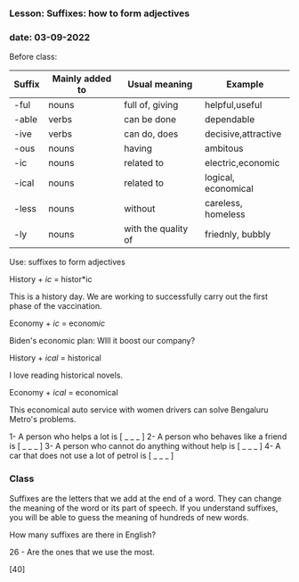 ### Lesson: Suffixes: how to form adjectives
### date: 03-09-2022
 Before class: 

| Suffix | Mainly added to |  Usual meaning |  Example |
| ------ | --------------- | -------------- | -------- |
| -ful   | nouns           | full of, giving | helpful,useful |
| -able  | verbs           | can be done     | dependable     |
| -ive   | verbs           | can do, does    | decisive,attractive |
| -ous   | nouns           | having          | ambitous            | 
| -ic    | nouns           | related to       | electric,economic   |
| -ical  | nouns           | related to      | logical, economical  |
| -less  | nouns           | without         | careless, homeless   |
| -ly    | nouns           | with the quality of | friednly, bubbly |

Use: suffixes to form adjectives

History + *ic* = histor*ic

This is a history day. We are working to successfully carry out the first phase of the vaccination.

Economy + *ic* = econom*ic*

Biden's economic plan: WIll it boost our company?

History + *ical* = historical

I love reading historical novels.

Economy + *ical* = economical

This economical auto service with women drivers
can solve Bengaluru Metro's problems.


1- A person who helps a lot is [ _ _ _ ]
2- A person who behaves like a friend is [ _ _ _ ]
3- A person who cannot do anything without help is [ _ _ _ ]
4- A car that does not use a lot of petrol is  [ _ _ _ ]


### Class

Suffixes are the letters that we add at the end of a word. They can change the meaning of the word or its part of speech. If you understand suffixes, you
will be able to guess the meaning of hundreds of new words.

How many suffixes are there in English?

26 - Are the ones that we use the most.

[40] 





